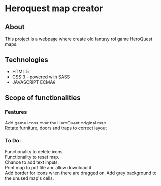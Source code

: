 # Heroquest map creator

## About
This project is a webpage where create old fantasy rol game HeroQuest maps.

## Technologies
* HTML 5
* CSS 3 - powered with SASS
* JAVASCRIPT ECMA6

## Scope of functionalities
### Features
Add game icons over the HeroQuest original map.  
Rotate furniture, doors and traps to correct layout.  
### To Do:
Functionality to delete icons.  
Functionality to reset map.  
Chance to add text inputs.  
Print map to pdf file and allow download it.  
Add border for icons when there are dragged on.
Add grey background to the unused map's cells. 

